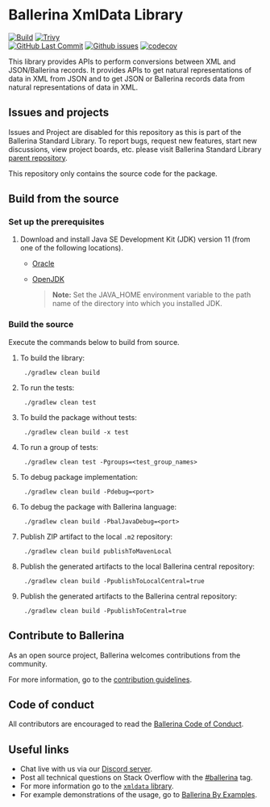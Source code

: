 Ballerina XmlData Library
===================

  [![Build](https://github.com/ballerina-platform/module-ballerina-xmldata/actions/workflows/build-timestamped-master.yml/badge.svg)](https://github.com/ballerina-platform/module-ballerina-xmldata/actions/workflows/build-timestamped-master.yml)
  [![Trivy](https://github.com/ballerina-platform/module-ballerina-xmldata/actions/workflows/trivy-scan.yml/badge.svg)](https://github.com/ballerina-platform/module-ballerina-xmldata/actions/workflows/trivy-scan.yml)    
  [![GitHub Last Commit](https://img.shields.io/github/last-commit/ballerina-platform/module-ballerina-xmldata.svg)](https://github.com/ballerina-platform/module-ballerina-xmldata/commits/master)
  [![Github issues](https://img.shields.io/github/issues/ballerina-platform/ballerina-standard-library/module/xmldata.svg?label=Open%20Issues)](https://github.com/ballerina-platform/ballerina-standard-library/labels/module%2Fxmldata)
  [![codecov](https://codecov.io/gh/ballerina-platform/module-ballerina-xmldata/branch/master/graph/badge.svg)](https://codecov.io/gh/ballerina-platform/module-ballerina-xmldata)

This library provides APIs to perform conversions between XML and JSON/Ballerina records. It provides APIs to get natural representations of data in XML from JSON and to get JSON or Ballerina records data from natural representations of data in XML.

## Issues and projects 

Issues and Project are disabled for this repository as this is part of the Ballerina Standard Library. To report bugs, request new features, start new discussions, view project boards, etc. please visit Ballerina Standard Library [parent repository](https://github.com/ballerina-platform/ballerina-standard-library). 

This repository only contains the source code for the package.

## Build from the source

### Set up the prerequisites

1. Download and install Java SE Development Kit (JDK) version 11 (from one of the following locations).
   * [Oracle](https://www.oracle.com/java/technologies/javase-jdk11-downloads.html)
   
   * [OpenJDK](https://adoptium.net/)
   
        > **Note:** Set the JAVA_HOME environment variable to the path name of the directory into which you installed JDK.
     
### Build the source

Execute the commands below to build from source.

1. To build the library:
        
        ./gradlew clean build
        
2. To run the tests:

        ./gradlew clean test
        
3. To build the package without tests:

        ./gradlew clean build -x test

4. To run a group of tests:

        ./gradlew clean test -Pgroups=<test_group_names>

5. To debug package implementation:

        ./gradlew clean build -Pdebug=<port>
        
6. To debug the package with Ballerina language:

        ./gradlew clean build -PbalJavaDebug=<port>
        
7. Publish ZIP artifact to the local `.m2` repository:

        ./gradlew clean build publishToMavenLocal

8. Publish the generated artifacts to the local Ballerina central repository:
   
        ./gradlew clean build -PpublishToLocalCentral=true
9. Publish the generated artifacts to the Ballerina central repository:

        ./gradlew clean build -PpublishToCentral=true

## Contribute to Ballerina

As an open source project, Ballerina welcomes contributions from the community. 

For more information, go to the [contribution guidelines](https://github.com/ballerina-platform/ballerina-lang/blob/master/CONTRIBUTING.md).

## Code of conduct

All contributors are encouraged to read the [Ballerina Code of Conduct](https://ballerina.io/code-of-conduct).

## Useful links

* Chat live with us via our [Discord server](https://discord.gg/ballerinalang).
* Post all technical questions on Stack Overflow with the [#ballerina](https://stackoverflow.com/questions/tagged/ballerina) tag.
* For more information go to the [`xmldata` library](https://lib.ballerina.io/ballerina/xmldata/latest).
* For example demonstrations of the usage, go to [Ballerina By Examples](https://ballerina.io/swan-lake/learn/by-example/).
